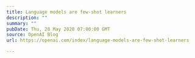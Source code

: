```yaml
---
title: Language models are few-shot learners
description: ""
summary: ""
pubDate: Thu, 28 May 2020 07:00:00 GMT
source: OpenAI Blog
url: https://openai.com/index/language-models-are-few-shot-learners

---
```


